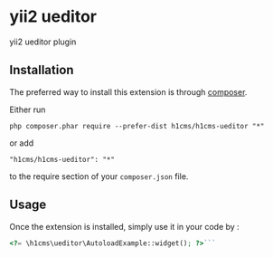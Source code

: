 yii2 ueditor
============
yii2 ueditor plugin

Installation
------------

The preferred way to install this extension is through [composer](http://getcomposer.org/download/).

Either run

```
php composer.phar require --prefer-dist h1cms/h1cms-ueditor "*"
```

or add

```
"h1cms/h1cms-ueditor": "*"
```

to the require section of your `composer.json` file.


Usage
-----

Once the extension is installed, simply use it in your code by  :

```php
<?= \h1cms\ueditor\AutoloadExample::widget(); ?>```